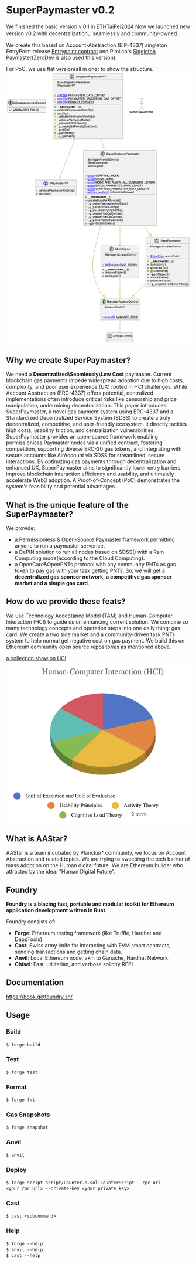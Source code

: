 # SuperPaymaster v0.2
We finished the basic version v 0.1 in [ETHTaiPei2024](https://taikai.network/ethtaipei/hackathons/hackathon-2024/projects/cltjx090k04c7wc01w1ib9lbi/idea)
Now we launched new version v0.2 with decentralization、seamlessly and community-owned.

We create this based on Account-Abstraction (EIP-4337) singleton EntryPoint release [Entrypoint contract](https://github.com/eth-infinitism/account-abstraction/releases) and Pimlico's [Singleton Paymaster](https://github.com/pimlicolabs/singleton-paymaster)(ZeroDev is also used this version).

For PoC, we use flat version(all in one) to show the structure.
![](https://raw.githubusercontent.com/jhfnetboy/MarkDownImg/main/img/202504141148732.png)

## Why we create SuperPaymaster?
We need a **Decentralized\Seamlessly\Low Cost** paymaster.
Current blockchain gas payments impede widespread adoption due to high costs, complexity, and poor user experience (UX) rooted in HCI challenges. While Account Abstraction (ERC-4337) offers potential, centralized implementations often introduce critical risks like censorship and price manipulation, undermining decentralization.
This paper introduces SuperPaymaster, a novel gas payment system using ERC-4337 and a Standardized Decentralized Service System (SDSS) to create a truly decentralized, competitive, and user-friendly ecosystem. It directly tackles high costs, usability friction, and centralization vulnerabilities. SuperPaymaster provides an open-source framework enabling permissionless Paymaster nodes via a unified contract, fostering competition, supporting diverse ERC-20 gas tokens, and integrating with secure accounts like AirAccount via SDSS for streamlined, secure interactions.
By optimizing gas payments through decentralization and enhanced UX, SuperPaymaster aims to significantly lower entry barriers, improve blockchain interaction efficiency and usability, and ultimately accelerate Web3 adoption. A Proof-of-Concept (PoC) demonstrates the system's feasibility and potential advantages.

## What is the unique feature of the SuperPaymaster?
We provide:
- a Permissionless & Open-Source Paymaster framework permitting anyone to run a paymaster serverice.
- a DePIN solution to run all nodes based on SDSS() with a Rain Computing mode(according to the Cloud Computing).
- a OpenCard&OpenPNTs protocol with any community PNTs as gas token to pay gas with your task getting PNTs.
So, we will get a **decentralized gas sponsor network, a competitive gas sponsor market and a simple gas card**.

## How do we provide these feats?
We use Technology Acceptance Model (TAM) and Human-Computer Interaction (HCI) to guide us on enhancing current solution.
We combine so many technology concepts and operation steps into one daily thing: gas card.
We create a two side market and a community-driven task PNTs system to help normal get negative cost on gas payment.
We build this on Ethereum community open source repositories as mentioned above.

[a collection show on HCI](https://docs.google.com/spreadsheets/d/1g1PlP0TPAyWSWnJJapfoh10z0ury78Y4ls5OL3O2_pc/edit?usp=sharing)
![](https://raw.githubusercontent.com/jhfnetboy/MarkDownImg/main/img/202504141239529.png)


## What is AAStar?
AAStar is a team incubated by Plancker^ community, we focus on Account Abstraction and related topics.
We are trying to sweeping the tech barrier of mass adoption on the Human digital future.
We are Ethereum builder who attracted by the idea: "Human Digital Future".



## Foundry

**Foundry is a blazing fast, portable and modular toolkit for Ethereum application development written in Rust.**

Foundry consists of:

-   **Forge**: Ethereum testing framework (like Truffle, Hardhat and DappTools).
-   **Cast**: Swiss army knife for interacting with EVM smart contracts, sending transactions and getting chain data.
-   **Anvil**: Local Ethereum node, akin to Ganache, Hardhat Network.
-   **Chisel**: Fast, utilitarian, and verbose solidity REPL.

## Documentation

https://book.getfoundry.sh/

## Usage

### Build

```shell
$ forge build
```

### Test

```shell
$ forge test
```

### Format

```shell
$ forge fmt
```

### Gas Snapshots

```shell
$ forge snapshot
```

### Anvil

```shell
$ anvil
```

### Deploy

```shell
$ forge script script/Counter.s.sol:CounterScript --rpc-url <your_rpc_url> --private-key <your_private_key>
```

### Cast

```shell
$ cast <subcommand>
```

### Help

```shell
$ forge --help
$ anvil --help
$ cast --help
```
